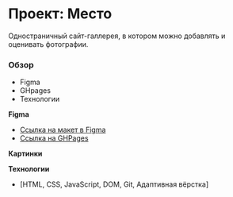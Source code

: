 # Проект: Место
Одностраничный сайт-галлерея, в котором можно добавлять и оценивать фотографии.
### Обзор

* Figma
* GHpages
* Технологии
  
**Figma**

* [Ссылка на макет в Figma](https://www.figma.com/file/kRVLKwYG3d1HGLvh7JFWRT/JavaScript.-Sprint-6?node-id=1124%3A73)
* [Ссылка на GHPages](https://svojest.github.io/mesto/)

**Картинки**

**Технологии**
* [HTML, CSS, JavaScript, DOM, Git, Адаптивная вёрстка]
